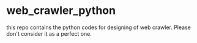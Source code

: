 # web_crawler_python
this repo contains the python codes for designing of web crawler.
 Please don't consider it as a perfect one.
